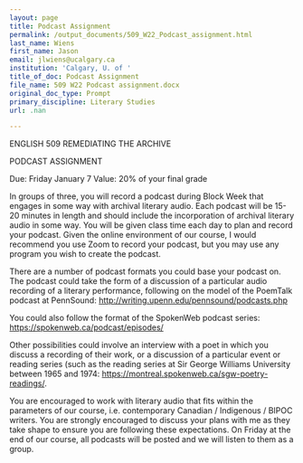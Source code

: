 ```yaml
---
layout: page
title: Podcast Assignment
permalink: /output_documents/509_W22_Podcast_assignment.html
last_name: Wiens
first_name: Jason
email: jlwiens@ucalgary.ca
institution: 'Calgary, U. of '
title_of_doc: Podcast Assignment
file_name: 509 W22 Podcast assignment.docx
original_doc_type: Prompt
primary_discipline: Literary Studies
url: .nan

---
```

ENGLISH 509 REMEDIATING THE ARCHIVE

PODCAST ASSIGNMENT

Due: Friday January 7 Value: 20% of your final grade

In groups of three, you will record a podcast during Block Week that
engages in some way with archival literary audio. Each podcast will be
15-20 minutes in length and should include the incorporation of archival
literary audio in some way. You will be given class time each day to
plan and record your podcast. Given the online environment of our
course, I would recommend you use Zoom to record your podcast, but you
may use any program you wish to create the podcast.

There are a number of podcast formats you could base your podcast on.
The podcast could take the form of a discussion of a particular audio
recording of a literary performance, following on the model of the
PoemTalk podcast at PennSound:
<http://writing.upenn.edu/pennsound/podcasts.php>

You could also follow the format of the SpokenWeb podcast series:
<https://spokenweb.ca/podcast/episodes/>

Other possibilities could involve an interview with a poet in which you
discuss a recording of their work, or a discussion of a particular event
or reading series (such as the reading series at Sir George Williams
University between 1965 and 1974:
<https://montreal.spokenweb.ca/sgw-poetry-readings/>.

You are encouraged to work with literary audio that fits within the
parameters of our course, i.e. contemporary Canadian / Indigenous /
BIPOC writers. You are strongly encouraged to discuss your plans with me
as they take shape to ensure you are following these expectations. On
Friday at the end of our course, all podcasts will be posted and we will
listen to them as a group.
